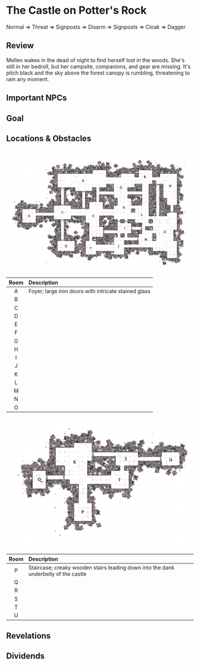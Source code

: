 # The Castle on Potter's Rock

Normal => Threat => Signposts => Disarm => Signposts => Cloak => Dagger

## Review
Mellen wakes in the dead of night to find herself lost in the woods. She's still in her bedroll, but her campsite, companions, and gear are missing. It's pitch black and the sky above the forest canopy is rumbling, threatening to rain any moment.

## Important NPCs


## Goal


## Locations & Obstacles
![Gridded map of the castle at Potter's Rock, each room marked with a letter.](castleAtPottersRock1.png)

| Room | Description |
|:---:|:--- |
| A | Foyer; large iron doors with intricate stained glass |
| B |  |
| C |  |
| D |  |
| E |  |
| F |  |
| G |  |
| H |  |
| I |  |
| J |  |
| K |  |
| L |  |
| M |  |
| N |  |
| O |  |

![Gridded map of basement of the castle at Potter's Rock, each room marked with a letter.](castleAtPottersRock_below1.png)

| Room | Description |
|:---:|:--- |
| P | Staircase; creaky wooden stairs leading down into the dank underbelly of the castle |
| Q |  |
| R |  |
| S |  |
| T |  |
| U |  |

## Revelations


## Dividends
